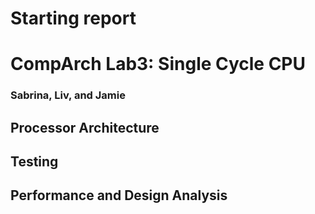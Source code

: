 Starting report
=======
# CompArch Lab3: Single Cycle CPU
### Sabrina, Liv, and Jamie

## Processor Architecture

## Testing
   

## Performance and Design Analysis
   

